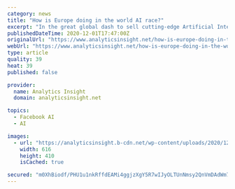 ```yaml
---
category: news
title: "How is Europe doing in the world AI race?"
excerpt: "In the great global dash to sell cutting-edge Artificial Intelligence, the US and China surging forwards, with the US a chest ahead; then thin air; then Europe puffing, sweating, and frankly not doing as well as it should."
publishedDateTime: 2020-12-01T17:47:00Z
originalUrl: "https://www.analyticsinsight.net/how-is-europe-doing-in-the-world-ai-race/"
webUrl: "https://www.analyticsinsight.net/how-is-europe-doing-in-the-world-ai-race/"
type: article
quality: 39
heat: 39
published: false

provider:
  name: Analytics Insight
  domain: analyticsinsight.net

topics:
  - Facebook AI
  - AI

images:
  - url: "https://analyticsinsight.b-cdn.net/wp-content/uploads/2020/12/Europe-and-AI.jpg"
    width: 616
    height: 410
    isCached: true

secured: "m0XhBiodf/PHU1u1nkRffdEAMi4ggjzXgY5R7wIJyOLTUnNmsy2QnVmDAdWm7e8ZntDm7/fcsXHZhjvyJ3+zir8B86x6NB99feNoVOoAahqX3ie3XfsnTexnLbQTyIjbMCXVrL0QvKVfyDRny+BS455r8U8Q4/jARebmR7h7k7EDj4VSCt1x3zx46UWYD/NDvS2iXoB1BWVWpzJ3VJCtjs93Zqmgt3mgo/ahJPlu+/heo9EZtILe4MWmBCVpcRCZar1Msm/A/lFSdNqs8tFjHx9KHrs2bjEBGoS1aj7NDhUOilQFKFiez9f6dDEx9DJb9yOcJNa/Tb4S2Rm/d0CgzwU9xxRKy62aJJZdkkrho7w=;wTlzGlz3ZXDRRG1J8o09ew=="
---
```



